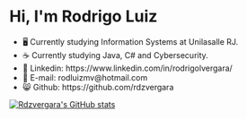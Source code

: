  <h1> Hi, I'm Rodrigo Luiz </h1>
 <ul>
 <li> 🖥️ Currently studying Information Systems at Unilasalle RJ. </li>
 <li> ☕ Currently studying Java, C# and Cybersecurity. </li>
 <li> 📝 Linkedin: https://www.linkedin.com/in/rodrigolvergara/ </li>
 <li> 📧 E-mail: rodluizmv@hotmail.com </li>
 <li> 😸 Github: https://github.com/rdzvergara </li>
 </ul>
 
 [![Rdzvergara's GitHub stats](https://github-readme-stats.vercel.app/api?username=rdzvergara)](https://github.com/rdzvergara/github-readme-stats)
 
